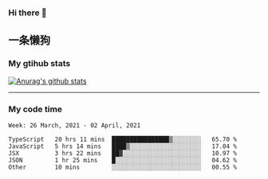 ### Hi there 👋

## 一条懒狗
<!--
**kiss-me-quickly/kiss-me-quickly** is a ✨ _special_ ✨ repository because its `README.md` (this file) appears on your GitHub profile.

Here are some ideas to get you started:

- 🔭 I’m currently working on ...
- 🌱 I’m currently learning ...
- 👯 I’m looking to collaborate on ...
- 🤔 I’m looking for help with ...
- 💬 Ask me about ...
- 📫 How to reach me: ...
- 😄 Pronouns: ...
- ⚡ Fun fact: ...
-->


### My gtihub stats

[![Anurag's github stats](https://github-readme-stats.vercel.app/api?username=kiss-me-quickly)](https://github.com/anuraghazra/github-readme-stats)

***

### My code time

<!--START_SECTION:waka-->
```text
Week: 26 March, 2021 - 02 April, 2021

TypeScript   20 hrs 11 mins  ████████████████▒░░░░░░░░   65.70 % 
JavaScript   5 hrs 14 mins   ████▒░░░░░░░░░░░░░░░░░░░░   17.04 % 
JSX          3 hrs 22 mins   ██▓░░░░░░░░░░░░░░░░░░░░░░   10.97 % 
JSON         1 hr 25 mins    █░░░░░░░░░░░░░░░░░░░░░░░░   04.62 % 
Other        10 mins         ░░░░░░░░░░░░░░░░░░░░░░░░░   00.55 % 
```
<!--END_SECTION:waka-->
